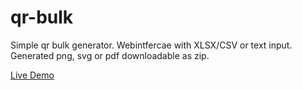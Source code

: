 # qr-bulk
Simple qr bulk generator.
Webintfercae with XLSX/CSV or text input.
Generated png, svg or pdf downloadable as zip.

[Live Demo](https://rennecke.org/QR)
